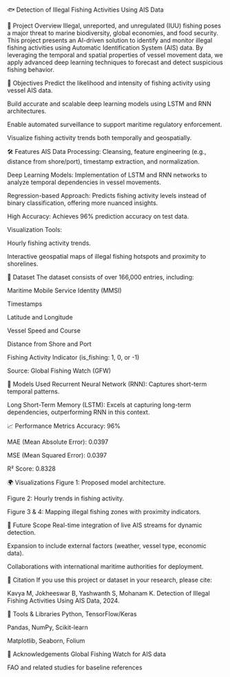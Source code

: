 🐟 Detection of Illegal Fishing Activities Using AIS Data


📌 Project Overview
Illegal, unreported, and unregulated (IUU) fishing poses a major threat to marine biodiversity, global economies, and food security. This project presents an AI-driven solution to identify and monitor illegal fishing activities using Automatic Identification System (AIS) data. By leveraging the temporal and spatial properties of vessel movement data, we apply advanced deep learning techniques to forecast and detect suspicious fishing behavior.


🎯 Objectives
Predict the likelihood and intensity of fishing activity using vessel AIS data.

Build accurate and scalable deep learning models using LSTM and RNN architectures.

Enable automated surveillance to support maritime regulatory enforcement.

Visualize fishing activity trends both temporally and geospatially.


🛠️ Features
AIS Data Processing: Cleansing, feature engineering (e.g., distance from shore/port), timestamp extraction, and normalization.

Deep Learning Models: Implementation of LSTM and RNN networks to analyze temporal dependencies in vessel movements.

Regression-based Approach: Predicts fishing activity levels instead of binary classification, offering more nuanced insights.

High Accuracy: Achieves 96% prediction accuracy on test data.

Visualization Tools:

Hourly fishing activity trends.

Interactive geospatial maps of illegal fishing hotspots and proximity to shorelines.



📂 Dataset
The dataset consists of over 166,000 entries, including:

Maritime Mobile Service Identity (MMSI)

Timestamps

Latitude and Longitude

Vessel Speed and Course

Distance from Shore and Port

Fishing Activity Indicator (is_fishing: 1, 0, or -1)

Source: Global Fishing Watch (GFW)



🧠 Models Used
Recurrent Neural Network (RNN): Captures short-term temporal patterns.

Long Short-Term Memory (LSTM): Excels at capturing long-term dependencies, outperforming RNN in this context.

📈 Performance Metrics
Accuracy: 96%

MAE (Mean Absolute Error): 0.0397

MSE (Mean Squared Error): 0.0397

R² Score: 0.8328



🌍 Visualizations
Figure 1: Proposed model architecture.

Figure 2: Hourly trends in fishing activity.

Figure 3 & 4: Mapping illegal fishing zones with proximity indicators.



🧩 Future Scope
Real-time integration of live AIS streams for dynamic detection.

Expansion to include external factors (weather, vessel type, economic data).

Collaborations with international maritime authorities for deployment.



📜 Citation
If you use this project or dataset in your research, please cite:

Kavya M, Jokheeswar B, Yashwanth S, Mohanam K. Detection of Illegal Fishing Activities Using AIS Data, 2024.



🧪 Tools & Libraries
Python, TensorFlow/Keras

Pandas, NumPy, Scikit-learn

Matplotlib, Seaborn, Folium



🙌 Acknowledgements
Global Fishing Watch for AIS data

FAO and related studies for baseline references
